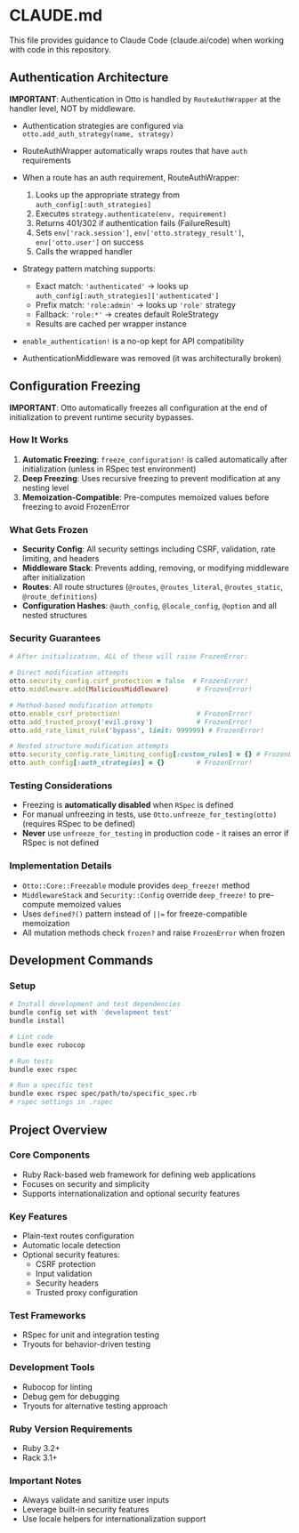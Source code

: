 # CLAUDE.md

This file provides guidance to Claude Code (claude.ai/code) when working with code in this repository.

## Authentication Architecture

**IMPORTANT**: Authentication in Otto is handled by `RouteAuthWrapper` at the handler level, NOT by middleware.

- Authentication strategies are configured via `otto.add_auth_strategy(name, strategy)`
- RouteAuthWrapper automatically wraps routes that have `auth` requirements
- When a route has an auth requirement, RouteAuthWrapper:
  1. Looks up the appropriate strategy from `auth_config[:auth_strategies]`
  2. Executes `strategy.authenticate(env, requirement)`
  3. Returns 401/302 if authentication fails (FailureResult)
  4. Sets `env['rack.session']`, `env['otto.strategy_result']`, `env['otto.user']` on success
  5. Calls the wrapped handler

- Strategy pattern matching supports:
  - Exact match: `'authenticated'` → looks up `auth_config[:auth_strategies]['authenticated']`
  - Prefix match: `'role:admin'` → looks up `'role'` strategy
  - Fallback: `'role:*'` → creates default RoleStrategy
  - Results are cached per wrapper instance

- `enable_authentication!` is a no-op kept for API compatibility
- AuthenticationMiddleware was removed (it was architecturally broken)

## Configuration Freezing

**IMPORTANT**: Otto automatically freezes all configuration at the end of initialization to prevent runtime security bypasses.

### How It Works

1. **Automatic Freezing**: `freeze_configuration!` is called automatically after initialization (unless in RSpec test environment)
2. **Deep Freezing**: Uses recursive freezing to prevent modification at any nesting level
3. **Memoization-Compatible**: Pre-computes memoized values before freezing to avoid FrozenError

### What Gets Frozen

- **Security Config**: All security settings including CSRF, validation, rate limiting, and headers
- **Middleware Stack**: Prevents adding, removing, or modifying middleware after initialization
- **Routes**: All route structures (`@routes`, `@routes_literal`, `@routes_static`, `@route_definitions`)
- **Configuration Hashes**: `@auth_config`, `@locale_config`, `@option` and all nested structures

### Security Guarantees

```ruby
# After initialization, ALL of these will raise FrozenError:

# Direct modification attempts
otto.security_config.csrf_protection = false  # FrozenError!
otto.middleware.add(MaliciousMiddleware)       # FrozenError!

# Method-based modification attempts
otto.enable_csrf_protection!                   # FrozenError!
otto.add_trusted_proxy('evil.proxy')           # FrozenError!
otto.add_rate_limit_rule('bypass', limit: 999999) # FrozenError!

# Nested structure modification attempts
otto.security_config.rate_limiting_config[:custom_rules] = {} # FrozenError!
otto.auth_config[:auth_strategies] = {}        # FrozenError!
```

### Testing Considerations

- Freezing is **automatically disabled** when `RSpec` is defined
- For manual unfreezing in tests, use `Otto.unfreeze_for_testing(otto)` (requires RSpec to be defined)
- **Never** use `unfreeze_for_testing` in production code - it raises an error if RSpec is not defined

### Implementation Details

- `Otto::Core::Freezable` module provides `deep_freeze!` method
- `MiddlewareStack` and `Security::Config` override `deep_freeze!` to pre-compute memoized values
- Uses `defined?()` pattern instead of `||=` for freeze-compatible memoization
- All mutation methods check `frozen?` and raise `FrozenError` when frozen

## Development Commands

### Setup
```bash
# Install development and test dependencies
bundle config set with 'development test'
bundle install

# Lint code
bundle exec rubocop

# Run tests
bundle exec rspec

# Run a specific test
bundle exec rspec spec/path/to/specific_spec.rb
# rspec settings in .rspec
```

## Project Overview

### Core Components
- Ruby Rack-based web framework for defining web applications
- Focuses on security and simplicity
- Supports internationalization and optional security features

### Key Features
- Plain-text routes configuration
- Automatic locale detection
- Optional security features:
  - CSRF protection
  - Input validation
  - Security headers
  - Trusted proxy configuration

### Test Frameworks
- RSpec for unit and integration testing
- Tryouts for behavior-driven testing

### Development Tools
- Rubocop for linting
- Debug gem for debugging
- Tryouts for alternative testing approach

### Ruby Version Requirements
- Ruby 3.2+
- Rack 3.1+

### Important Notes
- Always validate and sanitize user inputs
- Leverage built-in security features
- Use locale helpers for internationalization support

